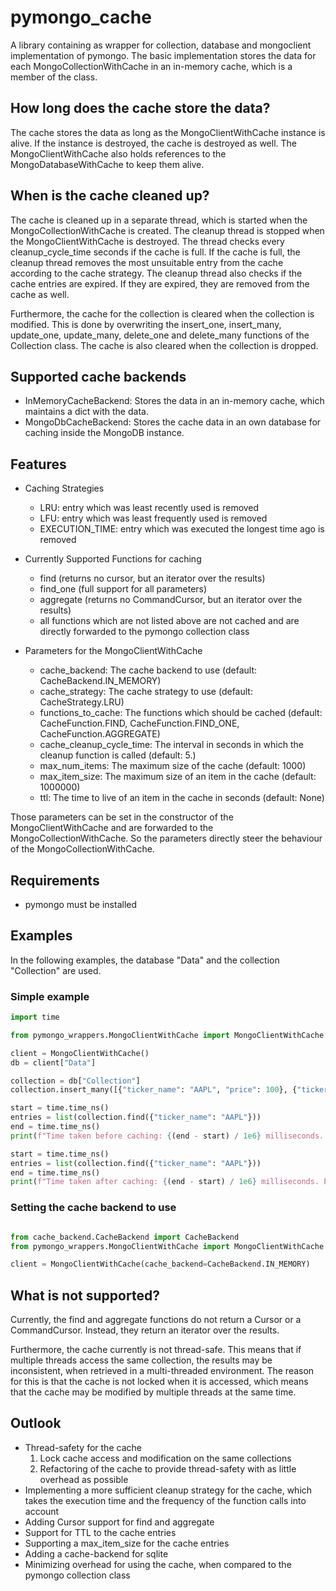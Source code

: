 # pymongo_cache

A library containing as wrapper for collection, database and mongoclient implementation of pymongo.
The basic implementation stores the data for each MongoCollectionWithCache in an in-memory cache, which
is a member of the class.

## How long does the cache store the data?

The cache stores the data as long as the MongoClientWithCache instance is alive. If the instance is destroyed,
the cache is destroyed as well. The MongoClientWithCache also holds references to the MongoDatabaseWithCache
to keep them alive.

## When is the cache cleaned up?

The cache is cleaned up in a separate thread, which is started when the MongoCollectionWithCache is created.
The cleanup thread is stopped when the MongoClientWithCache is destroyed. The thread checks every cleanup_cycle_time
seconds if the cache is full. If the cache is full, the cleanup thread removes the most unsuitable entry from the cache
according to the cache strategy. The cleanup thread also checks if the cache entries are expired. If they are expired, 
they are removed from the cache as well.

Furthermore, the cache for the collection is cleared when the collection is modified. This is done by
overwriting the insert_one, insert_many, update_one, update_many, delete_one and delete_many functions of the
Collection class. The cache is also cleared when the collection is dropped.

## Supported cache backends

- InMemoryCacheBackend: Stores the data in an in-memory cache, which maintains a dict with the data.
- MongoDbCacheBackend: Stores the cache data in an own database for caching inside the MongoDB instance.

## Features

- Caching Strategies
    - LRU: entry which was least recently used is removed
    - LFU: entry which was least frequently used is removed
    - EXECUTION_TIME: entry which was executed the longest time ago is removed

- Currently Supported Functions for caching
    - find (returns no cursor, but an iterator over the results)
    - find_one (full support for all parameters)
    - aggregate (returns no CommandCursor, but an iterator over the results)
    - all functions which are not listed above are not cached and are directly forwarded to the pymongo collection class

- Parameters for the MongoClientWithCache
    - cache_backend: The cache backend to use (default: CacheBackend.IN_MEMORY)
    - cache_strategy: The cache strategy to use (default: CacheStrategy.LRU)
    - functions_to_cache: The functions which should be cached (default: CacheFunction.FIND, CacheFunction.FIND_ONE, CacheFunction.AGGREGATE)
    - cache_cleanup_cycle_time: The interval in seconds in which the cleanup function is called (default: 5.)
    - max_num_items: The maximum size of the cache (default: 1000)
    - max_item_size: The maximum size of an item in the cache (default: 1000000)
    - ttl: The time to live of an item in the cache in seconds (default: None)

Those parameters can be set in the constructor of the MongoClientWithCache and are forwarded to the 
MongoCollectionWithCache. So the parameters directly steer the behaviour of the MongoCollectionWithCache.

## Requirements

- pymongo must be installed

## Examples

In the following examples, the database "Data" and the collection "Collection" are used.

### Simple example

```python
import time

from pymongo_wrappers.MongoClientWithCache import MongoClientWithCache

client = MongoClientWithCache()
db = client["Data"]

collection = db["Collection"]
collection.insert_many([{"ticker_name": "AAPL", "price": 100}, {"ticker_name": "AAPL", "price": 200}])

start = time.time_ns()
entries = list(collection.find({"ticker_name": "AAPL"}))
end = time.time_ns()
print(f"Time taken before caching: {(end - start) / 1e6} milliseconds. Entries: {len(entries)}")

start = time.time_ns()
entries = list(collection.find({"ticker_name": "AAPL"}))
end = time.time_ns()
print(f"Time taken after caching: {(end - start) / 1e6} milliseconds. Entries: {len(entries)}")
```

### Setting the cache backend to use

```python

from cache_backend.CacheBackend import CacheBackend
from pymongo_wrappers.MongoClientWithCache import MongoClientWithCache

client = MongoClientWithCache(cache_backend=CacheBackend.IN_MEMORY)

```

## What is not supported?

Currently, the find and aggregate functions do not return a Cursor or a CommandCursor. Instead, they return an iterator
over the results. 

Furthermore, the cache currently is not thread-safe. This means that if multiple threads access the same collection, 
the results may be inconsistent, when retrieved in a multi-threaded environment. The reason for this is that the 
cache is not locked when it is accessed, which means that the cache may be modified by multiple threads at 
the same time.

## Outlook
- Thread-safety for the cache
  1. Lock cache access and modification on the same collections
  2. Refactoring of the cache to provide thread-safety with as little overhead as possible
- Implementing a more sufficient cleanup strategy for the cache, which takes the execution time and the frequency of the
  function calls into account
- Adding Cursor support for find and aggregate
- Support for TTL to the cache entries
- Supporting a max_item_size for the cache entries
- Adding a cache-backend for sqlite
- Minimizing overhead for using the cache, when compared to the pymongo collection class

